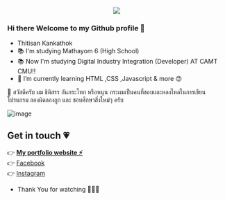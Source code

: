 <p align="center">
  <img src="https://www.img.in.th/images/6527f8e4cddd07aeaf2486860c46087c.png">
</p>

### Hi there Welcome to my Github profile 👋
- Thitisan Kankathok
- :books: I'm studying Mathayom 6 (High School)
- :books: Now I'm studying Digital Industry Integration (Developer) AT CAMT CMU!!
- 🌱 I’m currently learning HTML ,CSS ,Javascript & more 😍

:raising_hand: สวัสดีครับ ผม ธิติสรร กันกระโทก หรือหนุน กระผมเป็นคนที่ชอบและหลงไหลในการเขียนโปรแกรม ลองผิดลองถูก และ ชอบศึกษาสิ่งใหม่ๆ ครับ


![image](https://www.img.in.th/images/a3aa27af570906570e831df5fa129851.jpg)


## Get in touch :heartpulse:
:point_right: **[My portfolio website :zap:](https://noontts.github.io/)**<br>
:point_right: [Facebook](https://www.facebook.com/profile.php?id=100003297360023)<br>
:point_right: [Instagram](https://www.instagram.com/stt.enenon_/)<br>
- Thank You for watching :muscle::muscle::muscle:
<!--
**noontts/noontts** is a ✨ _special_ ✨ repository because its `README.md` (this file) appears on your GitHub profile.

Here are some ideas to get you started:

- 🔭 I’m currently working on ...
- 🌱 I’m currently learning ...
- 👯 I’m looking to collaborate on ...
- 🤔 I’m looking for help with ...
- 💬 Ask me about ...
- 😄 Pronouns: ...
- ⚡ Fun fact: ...
-->
